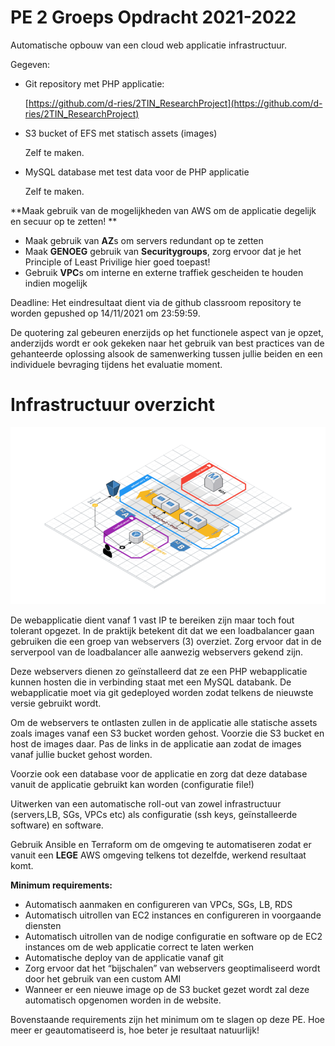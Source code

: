 
# PE 2 Groeps Opdracht 2021-2022

Automatische opbouw van een cloud web applicatie infrastructuur.

Gegeven:



* Git repository met PHP applicatie:

    [https://github.com/d-ries/2TIN_ResearchProject](https://github.com/d-ries/2TIN_ResearchProject) 

* S3 bucket of EFS met statisch assets (images)

    Zelf te maken.

* MySQL database met test data voor de PHP applicatie

    Zelf te maken.


**Maak gebruik van de mogelijkheden van AWS om de applicatie degelijk en secuur op te zetten! **



* Maak gebruik van **AZ**s om servers redundant op te zetten
* Maak **GENOEG** gebruik van **Securitygroups**, zorg ervoor dat je het Principle of Least Privilige hier goed toepast!
* Gebruik **VPC**s om interne en externe traffiek gescheiden te houden indien mogelijk

Deadline: Het eindresultaat dient via de github classroom repository te worden gepushed op 14/11/2021 om 23:59:59. 



De quotering zal gebeuren enerzijds op het functionele aspect van je opzet, anderzijds wordt er ook gekeken naar het gebruik van best practices van de gehanteerde oplossing alsook de samenwerking tussen jullie beiden en een individuele bevraging tijdens het evaluatie moment. 


# 


# Infrastructuur overzicht



![alt_text](images-overview.png "overzicht infrastructuur")



De webapplicatie dient vanaf 1 vast IP te bereiken zijn maar toch fout tolerant opgezet. In de praktijk betekent dit dat we een loadbalancer gaan gebruiken die een groep van webservers (3) overziet. Zorg ervoor dat in de serverpool van de loadbalancer alle aanwezig webservers gekend zijn.

Deze webservers dienen zo geïnstalleerd dat ze een PHP webapplicatie kunnen hosten die in verbinding staat met een MySQL databank. De webapplicatie moet via git gedeployed worden zodat telkens de nieuwste versie gebruikt wordt.

Om de webservers te ontlasten zullen in de applicatie alle statische assets zoals images vanaf een S3 bucket worden gehost. Voorzie die S3 bucket en host de images daar. Pas de links in de applicatie aan zodat de images vanaf jullie bucket gehost worden.

Voorzie ook een database voor de applicatie en zorg dat deze database vanuit de applicatie gebruikt kan worden (configuratie file!)

Uitwerken van een automatische roll-out van zowel infrastructuur (servers,LB, SGs, VPCs etc) als configuratie (ssh keys, geïnstalleerde software) en software.

Gebruik Ansible en Terraform om de omgeving te automatiseren zodat er vanuit een **LEGE** AWS omgeving telkens tot dezelfde, werkend resultaat komt.

**Minimum requirements:**


* Automatisch aanmaken en configureren van VPCs, SGs, LB, RDS
* Automatisch uitrollen van EC2 instances en configureren in voorgaande diensten
* Automatisch uitrollen van de nodige configuratie en software op de EC2 instances om de web applicatie correct te laten werken
* Automatische deploy van de applicatie vanaf git
* Zorg ervoor dat het “bijschalen” van webservers geoptimaliseerd wordt door het gebruik van een custom AMI
* Wanneer er een nieuwe image op de S3 bucket gezet wordt zal deze automatisch opgenomen worden in de website.

Bovenstaande requirements zijn het minimum om te slagen op deze PE. Hoe meer er geautomatiseerd is, hoe beter je resultaat natuurlijk! 
